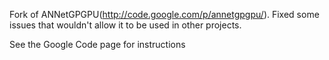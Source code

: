 Fork of ANNetGPGPU(http://code.google.com/p/annetgpgpu/). Fixed some issues that wouldn't allow it to be used in other projects.

See the Google Code page for instructions